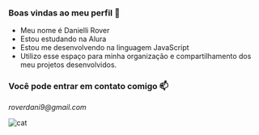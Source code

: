 ### Boas vindas ao meu perfil 👋
- Meu nome é Danielli Rover
- Estou estudando na Alura
- Estou me desenvolvendo na linguagem JavaScript
- Utilizo esse espaço para minha organização e compartilhamento dos meu projetos desenvolvidos.

### Você pode entrar em contato comigo 📫
_roverdani9@gmail.com_

![cat](https://media.tenor.com/PS9Tcg6mIY4AAAAS/cat-ayasan.gif)

